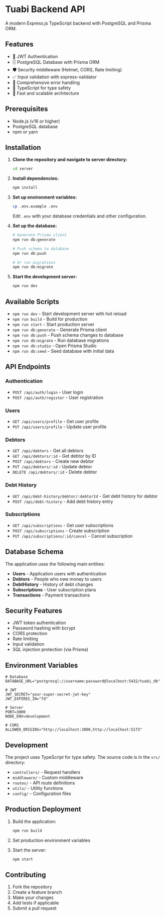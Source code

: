 # Tuabi Backend API

A modern Express.js TypeScript backend with PostgreSQL and Prisma ORM.

## Features

- 🔐 JWT Authentication
- 🗄️ PostgreSQL Database with Prisma ORM
- 🛡️ Security middleware (Helmet, CORS, Rate limiting)
- ✅ Input validation with express-validator
- 📝 Comprehensive error handling
- 🔄 TypeScript for type safety
- 🚀 Fast and scalable architecture

## Prerequisites

- Node.js (v16 or higher)
- PostgreSQL database
- npm or yarn

## Installation

1. **Clone the repository and navigate to server directory:**
   ```bash
   cd server
   ```

2. **Install dependencies:**
   ```bash
   npm install
   ```

3. **Set up environment variables:**
   ```bash
   cp .env.example .env
   ```
   Edit `.env` with your database credentials and other configuration.

4. **Set up the database:**
   ```bash
   # Generate Prisma client
   npm run db:generate
   
   # Push schema to database
   npm run db:push
   
   # Or run migrations
   npm run db:migrate
   ```

5. **Start the development server:**
   ```bash
   npm run dev
   ```

## Available Scripts

- `npm run dev` - Start development server with hot reload
- `npm run build` - Build for production
- `npm run start` - Start production server
- `npm run db:generate` - Generate Prisma client
- `npm run db:push` - Push schema changes to database
- `npm run db:migrate` - Run database migrations
- `npm run db:studio` - Open Prisma Studio
- `npm run db:seed` - Seed database with initial data

## API Endpoints

### Authentication
- `POST /api/auth/login` - User login
- `POST /api/auth/register` - User registration

### Users
- `GET /api/users/profile` - Get user profile
- `PUT /api/users/profile` - Update user profile

### Debtors
- `GET /api/debtors` - Get all debtors
- `GET /api/debtors/:id` - Get debtor by ID
- `POST /api/debtors` - Create new debtor
- `PUT /api/debtors/:id` - Update debtor
- `DELETE /api/debtors/:id` - Delete debtor

### Debt History
- `GET /api/debt-history/debtor/:debtorId` - Get debt history for debtor
- `POST /api/debt-history` - Add debt history entry

### Subscriptions
- `GET /api/subscriptions` - Get user subscriptions
- `POST /api/subscriptions` - Create subscription
- `PUT /api/subscriptions/:id/cancel` - Cancel subscription

## Database Schema

The application uses the following main entities:
- **Users** - Application users with authentication
- **Debtors** - People who owe money to users
- **DebtHistory** - History of debt changes
- **Subscriptions** - User subscription plans
- **Transactions** - Payment transactions

## Security Features

- JWT token authentication
- Password hashing with bcrypt
- CORS protection
- Rate limiting
- Input validation
- SQL injection protection (via Prisma)

## Environment Variables

```env
# Database
DATABASE_URL="postgresql://username:password@localhost:5432/tuabi_db"

# JWT
JWT_SECRET="your-super-secret-jwt-key"
JWT_EXPIRES_IN="7d"

# Server
PORT=3000
NODE_ENV=development

# CORS
ALLOWED_ORIGINS="http://localhost:3000,http://localhost:5173"
```

## Development

The project uses TypeScript for type safety. The source code is in the `src/` directory:

- `controllers/` - Request handlers
- `middleware/` - Custom middleware
- `routes/` - API route definitions
- `utils/` - Utility functions
- `config/` - Configuration files

## Production Deployment

1. Build the application:
   ```bash
   npm run build
   ```

2. Set production environment variables

3. Start the server:
   ```bash
   npm start
   ```

## Contributing

1. Fork the repository
2. Create a feature branch
3. Make your changes
4. Add tests if applicable
5. Submit a pull request 
